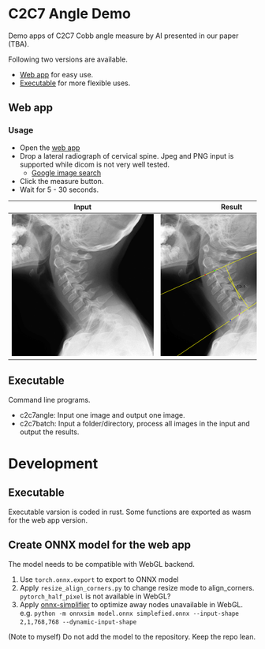 # C2C7 Angle Demo
Demo apps of C2C7 Cobb angle measure by AI presented in our paper (TBA).

Following two versions are available.

- [Web app](https://ykszk.github.io/c2c7demo/) for easy use.
- [Executable](https://github.com/yk-szk/c2c7demo/releases/latest) for more flexible uses.

## Web app

### Usage
- Open the [web app](https://ykszk.github.io/c2c7demo/)
- Drop a lateral radiograph of cervical spine. Jpeg and PNG input is supported while dicom is not very well tested.
  - [Google image search](https://www.google.com/search?q=cervical+spine+lateral+radiograph&tbm=isch)
- Click the measure button.
- Wait for 5 - 30 seconds.


|  Input  |  Result  |
| ---- | ---- |
|  <img style="max-width: 30vw" alt="test input" src="tests/img/extension.jpg">  |  <img style="max-width: 30vw" alt="test result" src="tests/img/extension.svg"> |

## Executable
Command line programs.

- c2c7angle: Input one image and output one image.
- c2c7batch: Input a folder/directory, process all images in the input and output the results.

# Development

## Executable
Executable varsion is coded in rust. Some functions are exported as wasm for the web app version.

## Create ONNX model for the web app
The model needs to be compatible with WebGL backend.

1. Use `torch.onnx.export` to export to ONNX model
2. Apply `resize_align_corners.py` to change resize mode to align_corners. `pytorch_half_pixel` is not available in WebGL?
3. Apply [onnx-simplifier](https://github.com/daquexian/onnx-simplifier) to optimize away nodes unavailable in WebGL. e.g. `python -m onnxsim model.onnx simplefied.onnx --input-shape 2,1,768,768 --dynamic-input-shape`

(Note to myself) Do not add the model to the repository. Keep the repo lean.
